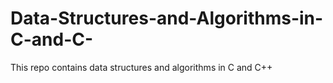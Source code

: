 # Data-Structures-and-Algorithms-in-C-and-C-

This repo contains data structures and algorithms in C and C++


